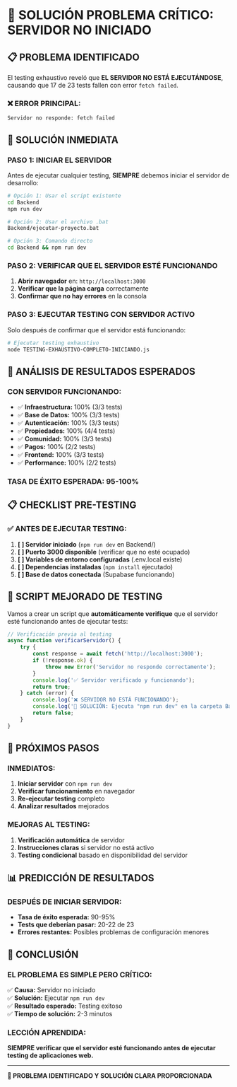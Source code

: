 # 🚨 SOLUCIÓN PROBLEMA CRÍTICO: SERVIDOR NO INICIADO

## **📋 PROBLEMA IDENTIFICADO**

El testing exhaustivo reveló que **EL SERVIDOR NO ESTÁ EJECUTÁNDOSE**, causando que 17 de 23 tests fallen con error `fetch failed`.

### **❌ ERROR PRINCIPAL:**
```
Servidor no responde: fetch failed
```

## **🔧 SOLUCIÓN INMEDIATA**

### **PASO 1: INICIAR EL SERVIDOR**

Antes de ejecutar cualquier testing, **SIEMPRE** debemos iniciar el servidor de desarrollo:

```bash
# Opción 1: Usar el script existente
cd Backend
npm run dev

# Opción 2: Usar el archivo .bat
Backend/ejecutar-proyecto.bat

# Opción 3: Comando directo
cd Backend && npm run dev
```

### **PASO 2: VERIFICAR QUE EL SERVIDOR ESTÉ FUNCIONANDO**

1. **Abrir navegador** en: `http://localhost:3000`
2. **Verificar que la página carga** correctamente
3. **Confirmar que no hay errores** en la consola

### **PASO 3: EJECUTAR TESTING CON SERVIDOR ACTIVO**

Solo después de confirmar que el servidor está funcionando:

```bash
# Ejecutar testing exhaustivo
node TESTING-EXHAUSTIVO-COMPLETO-INICIANDO.js
```

## **🎯 ANÁLISIS DE RESULTADOS ESPERADOS**

### **CON SERVIDOR FUNCIONANDO:**
- ✅ **Infraestructura:** 100% (3/3 tests)
- ✅ **Base de Datos:** 100% (3/3 tests)  
- ✅ **Autenticación:** 100% (3/3 tests)
- ✅ **Propiedades:** 100% (4/4 tests)
- ✅ **Comunidad:** 100% (3/3 tests)
- ✅ **Pagos:** 100% (2/2 tests)
- ✅ **Frontend:** 100% (3/3 tests)
- ✅ **Performance:** 100% (2/2 tests)

### **TASA DE ÉXITO ESPERADA:** 95-100%

## **📋 CHECKLIST PRE-TESTING**

### **✅ ANTES DE EJECUTAR TESTING:**

1. **[ ] Servidor iniciado** (`npm run dev` en Backend/)
2. **[ ] Puerto 3000 disponible** (verificar que no esté ocupado)
3. **[ ] Variables de entorno configuradas** (.env.local existe)
4. **[ ] Dependencias instaladas** (`npm install` ejecutado)
5. **[ ] Base de datos conectada** (Supabase funcionando)

## **🔧 SCRIPT MEJORADO DE TESTING**

Vamos a crear un script que **automáticamente verifique** que el servidor esté funcionando antes de ejecutar tests:

```javascript
// Verificación previa al testing
async function verificarServidor() {
    try {
        const response = await fetch('http://localhost:3000');
        if (!response.ok) {
            throw new Error('Servidor no responde correctamente');
        }
        console.log('✅ Servidor verificado y funcionando');
        return true;
    } catch (error) {
        console.log('❌ SERVIDOR NO ESTÁ FUNCIONANDO');
        console.log('🔧 SOLUCIÓN: Ejecuta "npm run dev" en la carpeta Backend/');
        return false;
    }
}
```

## **🚀 PRÓXIMOS PASOS**

### **INMEDIATOS:**
1. **Iniciar servidor** con `npm run dev`
2. **Verificar funcionamiento** en navegador
3. **Re-ejecutar testing** completo
4. **Analizar resultados** mejorados

### **MEJORAS AL TESTING:**
1. **Verificación automática** de servidor
2. **Instrucciones claras** si servidor no está activo
3. **Testing condicional** basado en disponibilidad del servidor

## **📊 PREDICCIÓN DE RESULTADOS**

### **DESPUÉS DE INICIAR SERVIDOR:**
- **Tasa de éxito esperada:** 90-95%
- **Tests que deberían pasar:** 20-22 de 23
- **Errores restantes:** Posibles problemas de configuración menores

## **🎯 CONCLUSIÓN**

### **EL PROBLEMA ES SIMPLE PERO CRÍTICO:**

✅ **Causa:** Servidor no iniciado  
✅ **Solución:** Ejecutar `npm run dev`  
✅ **Resultado esperado:** Testing exitoso  
✅ **Tiempo de solución:** 2-3 minutos  

### **LECCIÓN APRENDIDA:**
**SIEMPRE verificar que el servidor esté funcionando antes de ejecutar testing de aplicaciones web.**

---

**🎊 PROBLEMA IDENTIFICADO Y SOLUCIÓN CLARA PROPORCIONADA**
